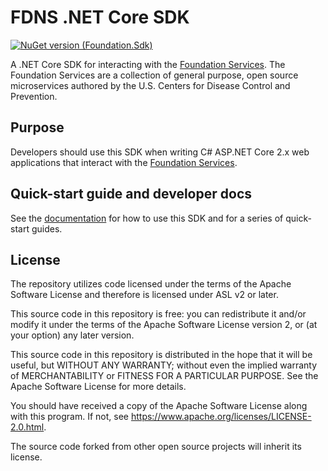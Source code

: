 # FDNS .NET Core SDK


[![NuGet version (Foundation.Sdk)](https://img.shields.io/nuget/v/Foundation.Sdk.svg?style=flat-square)](https://www.nuget.org/packages/Foundation.Sdk/)

A .NET Core SDK for interacting with the [Foundation Services](https://github.com/CDCGov/fdns). The Foundation Services are a collection of general purpose, open source microservices authored by the U.S. Centers for Disease Control and Prevention.

## Purpose

Developers should use this SDK when writing C# ASP.NET Core 2.x web applications that interact with the [Foundation Services](https://github.com/CDCGov/fdns).

## Quick-start guide and developer docs
See the [documentation](docs) for how to use this SDK and for a series of quick-start guides.

## License
The repository utilizes code licensed under the terms of the Apache Software License and therefore is licensed under ASL v2 or later.

This source code in this repository is free: you can redistribute it and/or modify it under the terms of the Apache Software License version 2, or (at your option) any later version.

This source code in this repository is distributed in the hope that it will be useful, but WITHOUT ANY WARRANTY; without even the implied warranty of MERCHANTABILITY or FITNESS FOR A PARTICULAR PURPOSE. See the Apache Software License for more details.

You should have received a copy of the Apache Software License along with this program. If not, see https://www.apache.org/licenses/LICENSE-2.0.html.

The source code forked from other open source projects will inherit its license.